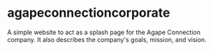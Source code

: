# agapeconnectioncorporate
A simple website to act as a splash page for the Agape Connection company. It also describes the company's goals, mission, and vision.
